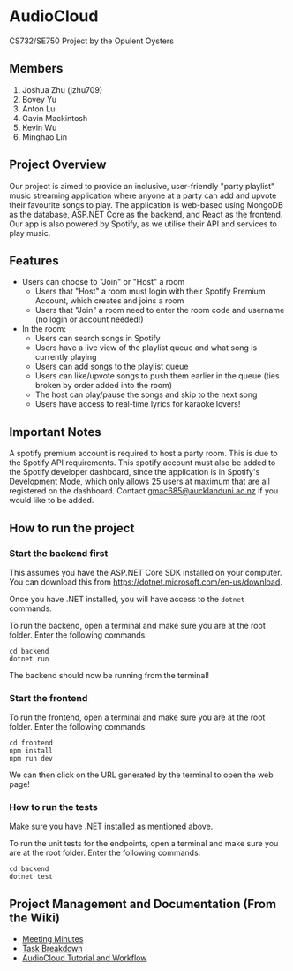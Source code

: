 # AudioCloud
CS732/SE750 Project by the Opulent Oysters

## Members
1. Joshua Zhu (jzhu709)
2. Bovey Yu
3. Anton Lui
4. Gavin Mackintosh
5. Kevin Wu
6. Minghao Lin

## Project Overview
Our project is aimed to provide an inclusive, user-friendly "party playlist" music streaming application where anyone at a party can add and upvote their favourite songs to play. The application is web-based using MongoDB as the database, ASP.NET Core as the backend, and React as the frontend. Our app is also powered by Spotify, as we utilise their API and services to play music. 

## Features
- Users can choose to "Join" or "Host" a room
  - Users that "Host" a room must login with their Spotify Premium Account, which creates and joins a room
  - Users that "Join" a room need to enter the room code and username (no login or account needed!)
- In the room:
  - Users can search songs in Spotify
  - Users have a live view of the playlist queue and what song is currently playing
  - Users can add songs to the playlist queue
  - Users can like/upvote songs to push them earlier in the queue (ties broken by order added into the room)
  - The host can play/pause the songs and skip to the next song
  - Users have access to real-time lyrics for karaoke lovers!

## Important Notes

A spotify premium account is required to host a party room. This is due to the Spotify API requirements. This spotify account must also be added to the Spotify developer dashboard, since the application is in Spotify's Development Mode, which only allows 25 users at maximum that are all registered on the dashboard. Contact gmac685@aucklanduni.ac.nz if you would like to be added.

## How to run the project

### Start the backend first
This assumes you have the ASP.NET Core SDK installed on your computer. You can download this from https://dotnet.microsoft.com/en-us/download.

Once you have .NET installed, you will have access to the `dotnet` commands.

To run the backend, open a terminal and make sure you are at the root folder. Enter the following commands:
```
cd backend
dotnet run
```
The backend should now be running from the terminal!

### Start the frontend
To run the frontend, open a terminal and make sure you are at the root folder. Enter the following commands:
```
cd frontend
npm install
npm run dev
```
We can then click on the URL generated by the terminal to open the web page! 

### How to run the tests
Make sure you have .NET installed as mentioned above.

To run the unit tests for the endpoints, open a terminal and make sure you are at the root folder. Enter the following commands:
```
cd backend
dotnet test
```

## Project Management and Documentation (From the Wiki)

- [Meeting Minutes](https://github.com/UOA-CS732-SE750-Students-2023/project-group-opulent-oysters/wiki/Meeting-Minutes)
- [Task Breakdown](https://github.com/UOA-CS732-SE750-Students-2023/project-group-opulent-oysters/wiki/Meeting-Minutes)
- [AudioCloud Tutorial and Workflow](https://github.com/UOA-CS732-SE750-Students-2023/project-group-opulent-oysters/wiki/AudioCloud-Tutorial-and-Workflow)